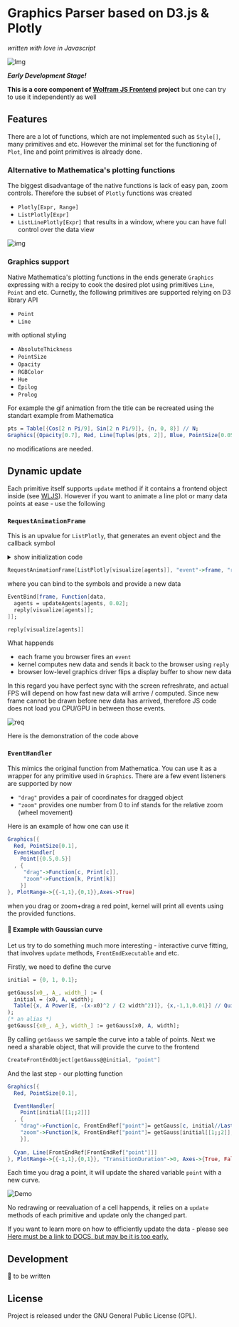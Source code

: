 # Graphics Parser based on D3.js & Plotly
*written with love in Javascript*

![Img](imgs/intro.gif)

***Early Development Stage!***

__This is a core component of [Wolfram JS Frontend](https://github.com/JerryI/wolfram-js-frontend) project__
but one can try to use it independently as well

## Features
There are a lot of functions, which are not implemented such as `Style[]`, many primitives and etc. However the minimal set for the functioning of `Plot`, line and point primitives is already done.

### Alternative to Mathematica's plotting functions
The biggest disadvantage of the native functions is lack of easy pan, zoom controls. Therefore the subset of `Plotly` functions was created

- `Plotly[Expr, Range]`
- `ListPlotly[Expr]`
- `ListLinePlotly[Expr]`
that results in a window, where you can have full control over the data view

![img](imgs/plotly.png)

### Graphics support
Native Mathematica's plotting functions in the ends generate `Graphics` expressing with a recipy to cook the desired plot using primitives `Line`, `Point` and etc. Curnetly, the following primitives are supported relying on D3 library API

- `Point`
- `Line`

with optional styling

- `AbsoluteThickness`
- `PointSize`
- `Opacity`
- `RGBColor`
- `Hue`
- `Epilog`
- `Prolog`

For example the gif animation from the title can be recreated using the standart example from Mathematica
```mathematica
pts = Table[{Cos[2 n Pi/9], Sin[2 n Pi/9]}, {n, 0, 8}] // N;
Graphics[{Opacity[0.7], Red, Line[Tuples[pts, 2]], Blue, PointSize[0.05], Point[pts]}]
```
no modifications are needed.

## Dynamic update
Each primitive itself supports `update` method if it contains a frontend object inside (see [WLJS](https://github.com/JerryI/wljs-interpreter)). However if you want to animate a line plot or many data points at ease - use the following

### `RequestAnimationFrame`
This is an upvalue for `ListPlotly`, that generates an event object and the callback symbol

<details>
  <summary>show initialization code</summary>
Adapted from 

[Wolfram Demonstation](https://demonstrations.wolfram.com/DiffusionLimitedAggregationARealTimeAgentBasedSimulation/)

Hiroki Sayama (March 2011)

  ```mathematica
initialAgents[n_] := Developer`ToPackedArray[Append[
   Table[Join[RandomReal[{0, 1}, 2], {0.}], {n - 1}],
   {0.5, 0.5, 1.}]]

visualize[agents_] := {Select[agents, #[[3]] == 0. &][[All, {1,2}]], Select[agents, #[[3]] =!= 0. &][[All, {1,2}]]}

updateAgents[agents_, noise_] := Module[
  {nearestFixedParticles = 
    Nearest[Most /@ Select[agents, #[[3]] == 1. &]], i, nextLocation, 
   halfwayLocation},
  Developer`ToPackedArray[
   Table[
    If[agents[[i, 3]] == 1.,
     agents[[i]],(* If fixed, nothing changes *)
     (* Otherwise, 
     simulate random walk *)
     
     nextLocation = Most[agents[[i]]] + RandomReal[{-noise, noise}, 2];
     nextLocation = Clip[nextLocation, {0., 1.}];
     halfwayLocation = (Most[agents[[i]]] + nextLocation)/2.;
     If[
      Norm[
        nearestFixedParticles[halfwayLocation][[1]] - 
         halfwayLocation] < 0.02,
      Append[halfwayLocation, 1.],
      If[
       Norm[nearestFixedParticles[nextLocation][[1]] - nextLocation] <
         0.02,
       Append[nextLocation, 1.],
       Append[nextLocation, 0.]
       ]
      ]
     ]
    , {i, Length[agents]}
    ]
   ]
  ]

  agents = initialAgents[500]
  ```
</details>

```mathematica
RequestAnimationFrame[ListPlotly[visualize[agents]], "event"->frame, "reply"->reply]
```
where you can bind to the symbols and provide a new data
```mathematica
EventBind[frame, Function[data,
  agents = updateAgents[agents, 0.02];
  reply[visualize[agents]];
]];

reply[visualize[agents]]
```
What happends
- each frame you browser fires an `event`
- kernel computes new data and sends it back to the browser using `reply`
- browser low-level graphics driver flips a display buffer to show new data

In this regard you have perfect sync with the screen refreshrate, and actual FPS will depend on how fast new data will arrive / computed. Since new frame cannot be drawn before new data has arrived, therefore JS code does not load you CPU/GPU in between those events.

![req](imgs/requestanim.gif)

Here is the demonstration of the code above

### `EventHandler`
This mimics the original function from Mathematica. You can use it as a wrapper for any primitive used in `Graphics`. There are a few event listeners are supported by now

- `"drag"` provides a pair of coordinates for dragged object
- `"zoom"` provides one number from 0 to inf stands for the relative zoom (wheel movement)

Here is an example of how one can use it

```mathematica
Graphics[{
  Red, PointSize[0.1], 
  EventHandler[
    Point[{0.5,0.5}]
  , {
     "drag"->Function[c, Print[c]],
     "zoom"->Function[k, Print[k]]
    }]
}, PlotRange->{{-1,1},{0,1}},Axes->True]
```

when you drag or zoom+drag a red point, kernel will print all events using the provided functions.

#### 🎡 Example with Gaussian curve
Let us try to do something much more interesting - interactive curve fitting, that involves `update` methods, `FrontEndExecutable` and etc.

Firstly, we need to define the curve
```mathematica
initial = {0, 1, 0.1};

getGauss[x0_, A_, width_] := (
  initial = {x0, A, width};
  Table[{x, A Power[E, -(x-x0)^2 / (2 width^2)]}, {x,-1,1,0.01}] // Quiet
);
(* an alias *)
getGauss[{x0_, A_}, width_] := getGauss[x0, A, width];
```

By calling `getGauss` we sample the curve into a table of points. Next we need a sharable object, that will provide the curve to the frontend

```mathematica
CreateFrontEndObject[getGauss@@initial, "point"]
```

And the last step - our plotting function

```mathematica
Graphics[{
  Red, PointSize[0.1], 

  EventHandler[
    Point[initial[[1;;2]]]
  , {
    "drag"->Function[c, FrontEndRef["point"]= getGauss[c, initial//Last]],
    "zoom"->Function[k, FrontEndRef["point"]= getGauss[initial[[1;;2]], k/10]]
    }],
  
  Cyan, Line[FrontEndRef[FrontEndRef["point"]]]
}, PlotRange->{{-1,1},{0,1}}, "TransitionDuration"->0, Axes->{True, False}]
```

Each time you drag a point, it will update the shared variable `point` with a new curve. 

![Demo](imgs/demo.gif)

No redrawing or reevaluation of a cell happends, it relies on a `update` methods of each primitive and update only the changed part.

If you want to learn more on how to efficiently update the data - please see [Here must be a link to DOCS, but may be it is too early.](/sorry)

## Development
🚧 to be written

## License

Project is released under the GNU General Public License (GPL).
